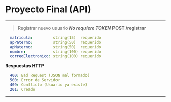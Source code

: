 # Proyecto Final (API)

---
  > Registrar nuevo usuario ***No requiere TOKEN***
  **POST /registrar**
  ```yaml
    matricula:         string(15)  requerido
    apPaterno:         string(50)  requerido
    apMaterno:         string(50)  requerido
    nombre:            string(100) requerido
    correoElectronico: string(100) requerido
  ```
  **Respuestas HTTP**
  ```yaml
    400: Bad Request (JSON mal formado)
    500: Error de Servidor
    409: Conflicto (Usuario ya existe)
    201: Creado
  ```
---
